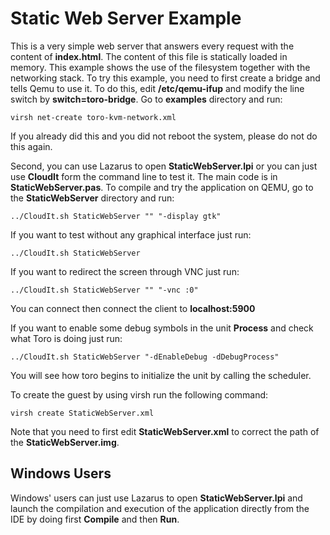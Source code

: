 # Static Web Server Example

This is a very simple web server that answers every request with the content of **index.html**. The content of this file is statically loaded in memory. This example shows the use of the filesystem together with the networking stack. To try this example, you need to first create a bridge and tells Qemu to use it. To do this, edit **/etc/qemu-ifup** and modify the line switch by **switch=toro-bridge**. Go to **examples** directory and run:

`virsh net-create toro-kvm-network.xml`

If you already did this and you did not reboot the system, please do not do this again. 

Second, you can use Lazarus to open **StaticWebServer.lpi** or you can just use **CloudIt** form the command line to test it. The main code is in **StaticWebServer.pas**. To compile and try the application on QEMU, go to the **StaticWebServer** directory and run:

`../CloudIt.sh StaticWebServer "" "-display gtk"` 

If you want to test without any graphical interface just run:

`../CloudIt.sh StaticWebServer`

If you want to redirect the screen through VNC just run:

`../CloudIt.sh StaticWebServer "" "-vnc :0"`

You can connect then connect the client to **localhost:5900**

If you want to enable some debug symbols in the unit **Process** and check what Toro is doing just run:

`../CloudIt.sh StaticWebServer "-dEnableDebug -dDebugProcess"`

You will see how toro begins to initialize the unit by calling the scheduler.

To create the guest by using virsh run the following command:

`virsh create StaticWebServer.xml`

Note that you need to first edit **StaticWebServer.xml** to correct the path of the **StaticWebServer.img**.

## Windows Users

Windows' users can just use Lazarus to open **StaticWebServer.lpi** and launch the compilation and execution of the application directly from the IDE by doing first **Compile** and then **Run**.
